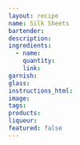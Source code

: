 ```yaml
---
layout: recipe
name: Silk Sheets
bartender:
description:
ingredients:
  - name:
    quantity:
    link:
garnish:
glass:
instructions_html:
image:
tags:
products:
liqueur:
featured: false
---
```

